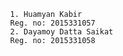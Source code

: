                                      
		      1. Huamyan Kabir
		      Reg. no: 2015331057
		      2. Dayamoy Datta Saikat
		      Reg. no: 2015331058
									      
				  

